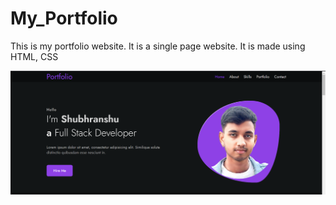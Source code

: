 # My_Portfolio

This is my portfolio website. It is a single page website. It is made using HTML, CSS

<img src="./img/portfolio.png">
